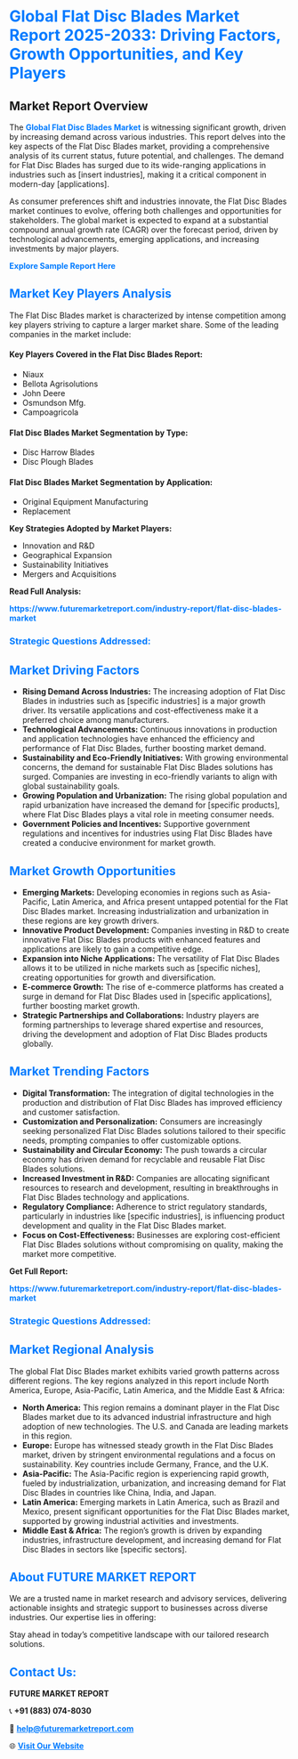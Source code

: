 <h1 style="color: #007BFF;">Global Flat Disc Blades Market Report 2025-2033: Driving Factors, Growth Opportunities, and Key Players</h1>

<section id="overview">
<h2>Market Report Overview</h2>
<p>The <a href="https://www.futuremarketreport.com/industry-report/flat-disc-blades-market" style="color: #007BFF; text-decoration: none;"><strong>Global Flat Disc Blades Market</strong></a> is witnessing significant growth, driven by increasing demand across various industries. This report delves into the key aspects of the Flat Disc Blades market, providing a comprehensive analysis of its current status, future potential, and challenges. The demand for Flat Disc Blades has surged due to its wide-ranging applications in industries such as [insert industries], making it a critical component in modern-day [applications].</p>
<p>As consumer preferences shift and industries innovate, the Flat Disc Blades market continues to evolve, offering both challenges and opportunities for stakeholders. The global market is expected to expand at a substantial compound annual growth rate (CAGR) over the forecast period, driven by technological advancements, emerging applications, and increasing investments by major players.</p>
</section>

<section id="overview">
<p><a href="https://www.futuremarketreport.com/request-sample/reportId=42151" style="color: #007BFF; text-decoration: none;"><strong>Explore Sample Report Here</strong></a></p>
</section>

<section id="key-players">
<h2 style="color: #007BFF;">Market Key Players Analysis</h2>
<p>The Flat Disc Blades market is characterized by intense competition among key players striving to capture a larger market share. Some of the leading companies in the market include:</p>
<h4>Key Players Covered in the Flat Disc Blades Report:</h4>
<ul><li>Niaux</li><li>Bellota Agrisolutions</li><li>John Deere</li><li>Osmundson Mfg.</li><li>Campoagricola</li></ul>
<h4>Flat Disc Blades Market Segmentation by Type:</h4>
<ul><li>Disc Harrow Blades</li><li>Disc Plough Blades</li></ul>

<h4>Flat Disc Blades Market Segmentation by Application:</h4>
<ul><li>Original Equipment Manufacturing</li><li>Replacement</li></ul>
<p><strong>Key Strategies Adopted by Market Players:</strong></p>
<ul>
<li>Innovation and R&D</li>
<li>Geographical Expansion</li>
<li>Sustainability Initiatives</li>
<li>Mergers and Acquisitions</li>
</ul>
</section>

<section>
<p><strong>Read Full Analysis: </strong></p><a href="https://www.futuremarketreport.com/industry-report/flat-disc-blades-market" style="color: #007BFF; text-decoration: none;"><strong>https://www.futuremarketreport.com/industry-report/flat-disc-blades-market</strong></a>
<h3 style="color: #007BFF;">Strategic Questions Addressed:</h3>
</section>

<section id="driving-factors">
<h2 style="color: #007BFF;">Market Driving Factors</h2>
<ul>
<li><strong>Rising Demand Across Industries:</strong> The increasing adoption of Flat Disc Blades in industries such as [specific industries] is a major growth driver. Its versatile applications and cost-effectiveness make it a preferred choice among manufacturers.</li>
<li><strong>Technological Advancements:</strong> Continuous innovations in production and application technologies have enhanced the efficiency and performance of Flat Disc Blades, further boosting market demand.</li>
<li><strong>Sustainability and Eco-Friendly Initiatives:</strong> With growing environmental concerns, the demand for sustainable Flat Disc Blades solutions has surged. Companies are investing in eco-friendly variants to align with global sustainability goals.</li>
<li><strong>Growing Population and Urbanization:</strong> The rising global population and rapid urbanization have increased the demand for [specific products], where Flat Disc Blades plays a vital role in meeting consumer needs.</li>
<li><strong>Government Policies and Incentives:</strong> Supportive government regulations and incentives for industries using Flat Disc Blades have created a conducive environment for market growth.</li>
</ul>
</section>

<section id="growth-opportunities">
<h2 style="color: #007BFF;">Market Growth Opportunities</h2>
<ul>
<li><strong>Emerging Markets:</strong> Developing economies in regions such as Asia-Pacific, Latin America, and Africa present untapped potential for the Flat Disc Blades market. Increasing industrialization and urbanization in these regions are key growth drivers.</li>
<li><strong>Innovative Product Development:</strong> Companies investing in R&D to create innovative Flat Disc Blades products with enhanced features and applications are likely to gain a competitive edge.</li>
<li><strong>Expansion into Niche Applications:</strong> The versatility of Flat Disc Blades allows it to be utilized in niche markets such as [specific niches], creating opportunities for growth and diversification.</li>
<li><strong>E-commerce Growth:</strong> The rise of e-commerce platforms has created a surge in demand for Flat Disc Blades used in [specific applications], further boosting market growth.</li>
<li><strong>Strategic Partnerships and Collaborations:</strong> Industry players are forming partnerships to leverage shared expertise and resources, driving the development and adoption of Flat Disc Blades products globally.</li>
</ul>
</section>

<section id="trending-factors">
<h2 style="color: #007BFF;">Market Trending Factors</h2>
<ul>
<li><strong>Digital Transformation:</strong> The integration of digital technologies in the production and distribution of Flat Disc Blades has improved efficiency and customer satisfaction.</li>
<li><strong>Customization and Personalization:</strong> Consumers are increasingly seeking personalized Flat Disc Blades solutions tailored to their specific needs, prompting companies to offer customizable options.</li>
<li><strong>Sustainability and Circular Economy:</strong> The push towards a circular economy has driven demand for recyclable and reusable Flat Disc Blades solutions.</li>
<li><strong>Increased Investment in R&D:</strong> Companies are allocating significant resources to research and development, resulting in breakthroughs in Flat Disc Blades technology and applications.</li>
<li><strong>Regulatory Compliance:</strong> Adherence to strict regulatory standards, particularly in industries like [specific industries], is influencing product development and quality in the Flat Disc Blades market.</li>
<li><strong>Focus on Cost-Effectiveness:</strong> Businesses are exploring cost-efficient Flat Disc Blades solutions without compromising on quality, making the market more competitive.</li>
</ul>
</section>

<section>
<p><strong>Get Full Report: </strong></p><a href="https://www.futuremarketreport.com/industry-report/flat-disc-blades-market" style="color: #007BFF; text-decoration: none;"><strong>https://www.futuremarketreport.com/industry-report/flat-disc-blades-market</strong></a>
<h3 style="color: #007BFF;">Strategic Questions Addressed:</h3>
</section>


<section id="regional-analysis">
<h2 style="color: #007BFF;">Market Regional Analysis</h2>
<p>The global Flat Disc Blades market exhibits varied growth patterns across different regions. The key regions analyzed in this report include North America, Europe, Asia-Pacific, Latin America, and the Middle East & Africa:</p>
<ul>
<li><strong>North America:</strong> This region remains a dominant player in the Flat Disc Blades market due to its advanced industrial infrastructure and high adoption of new technologies. The U.S. and Canada are leading markets in this region.</li>
<li><strong>Europe:</strong> Europe has witnessed steady growth in the Flat Disc Blades market, driven by stringent environmental regulations and a focus on sustainability. Key countries include Germany, France, and the U.K.</li>
<li><strong>Asia-Pacific:</strong> The Asia-Pacific region is experiencing rapid growth, fueled by industrialization, urbanization, and increasing demand for Flat Disc Blades in countries like China, India, and Japan.</li>
<li><strong>Latin America:</strong> Emerging markets in Latin America, such as Brazil and Mexico, present significant opportunities for the Flat Disc Blades market, supported by growing industrial activities and investments.</li>
<li><strong>Middle East & Africa:</strong> The region’s growth is driven by expanding industries, infrastructure development, and increasing demand for Flat Disc Blades in sectors like [specific sectors].</li>
</ul>
</section>

<footer>
<h2 style="color: #007BFF;">About FUTURE MARKET REPORT</h2>
<p>We are a trusted name in market research and advisory services, delivering actionable insights and strategic support to businesses across diverse industries. Our expertise lies in offering:</p>

<p>Stay ahead in today’s competitive landscape with our tailored research solutions.</p>

<h2 style="color: #007BFF;">Contact Us:</h2>
<p><strong>FUTURE MARKET REPORT</strong></p>
<p>📞 <strong>+91 (883) 074-8030</strong></p>
<p>📧 <strong><a href="mailto:help@futuremarketreport.com" style="color: #007BFF;">help@futuremarketreport.com</a></strong></p>
<p>🌐 <strong><a href="https://www.futuremarketreport.com/" style="color: #007BFF;">Visit Our Website</a></strong></p>
</footer>